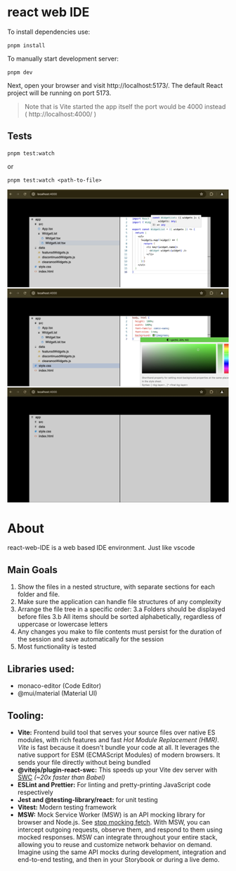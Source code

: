 # react web IDE

To install dependencies use:

```
pnpm install
```

To manually start development server:

```
pnpm dev

```

Next, open your browser and visit http://localhost:5173/. The default React project will be running on port 5173.

> Note that is Vite started the app itself the port would be 4000 instead ( http://localhost:4000/ )

## Tests

```
pnpm test:watch

```

or

```
pnpm test:watch <path-to-file>

```

![image 1](assets/2C3D9365-9EBE-40F2-948B-08AA1F9A9B7F.jpeg)
![image 2](assets/020752A0-43BD-4C00-96AE-35D1C3743616.jpeg)
![video 1](assets/528279D5-4654-4304-B7FD-FD9F994424F8_1_102_o.jpeg)

# About
react-web-IDE is a web based IDE environment. Just like vscode

## Main Goals
1. Show the files in a nested structure, with separate sections for each folder and file.
2. Make sure the application can handle file structures of any complexity
3. Arrange the file tree in a specific order:
  3.a Folders should be displayed before files
  3.b All items should be sorted alphabetically, regardless of uppercase or lowercase letters
4. Any changes you make to file contents must persist for the duration of the session and save automatically for the session
5. Most functionality is tested


## Libraries used:
- monaco-editor (Code Editor)
- @mui/material (Material UI)

## Tooling:

- **Vite:** Frontend build tool that serves your source files over native ES modules, with rich features and fast _Hot Module Replacement (HMR)_. _Vite_ is fast because it doesn't bundle your code at all. It leverages the native support for ESM (ECMAScript Modules) of modern browsers. It sends your file directly without being bundled
- **@vitejs/plugin-react-swc:** This speeds up your Vite dev server with [SWC](https://swc.rs/) _(~20x faster than Babel)_
- **ESLint and Prettier:** For linting and pretty-printing JavaScript code respectively
- **Jest and @testing-library/react:** for unit testing
- **Vitest:** Modern testing framework
- **MSW:** Mock Service Worker (MSW) is an API mocking library for browser and Node.js. See [stop mocking fetch](https://kentcdodds.com/blog/stop-mocking-fetch). With MSW, you can intercept outgoing requests, observe them, and respond to them using mocked responses. MSW can integrate throughout your entire stack, allowing you to reuse and customize network behavior on demand. Imagine using the same API mocks during development, integration and end-to-end testing, and then in your Storybook or during a live demo.
